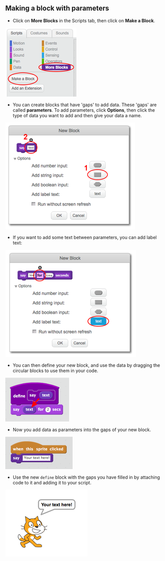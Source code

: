 ## Making a block with parameters

+ Click on **More Blocks** in the Scripts tab, then click on **Make a Block**.

![More Blocks](images/more-blocks.png)

+ You can create blocks that have 'gaps' to add data. These 'gaps' are called __parameters__. To add parameters, click **Options**, then click the type of data you want to add and then give your data a name.

![Create a new block with parameters](images/parameter-create.png)

+ If you want to add some text between parameters, you can add label text:

![Create a new block with parameters](images/parameter-label-text.png)

+ You can then define your new block, and use the data by dragging the circular blocks to use them in your code.

![Define a new block with parameters](images/parameter-define.png)

+ Now you add data as parameters into the gaps of your new block.

![Use a new block with parameters](images/parameter-use.png)

+ Use the new `define` block with the gaps you have filled in by attaching code to it and adding it to your script.

![Test a new block with parameters](images/parameter-test.png)
